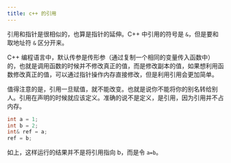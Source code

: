 ```yaml
---
title: c++ 的引用
---
```


引用和指针是很相似的，也算是指针的延伸。C++ 中引用的符号是 `&`，但是要和取地址符 `&` 区分开来。  

C++ 编程语言中，默认传参是传形参（通过复制一个相同的变量传入函数中）的，也就是调用函数的时候并不修改真正的值，而是修改副本的值，如果想利用函数修改真正的值，可以通过指针操作内存直接修改，但是利用引用会更加简单。

值得注意的是，引用一旦赋值，就不能改变。也就是说你不能将你的别名转给别人。引用在声明的时候就应该定义。准确的说不是定义，是引用，因为引用并不占内存。

```c++
int a = 1;
int b = 2;
int& ref = a;
ref = b;
```

如上，这样运行的结果并不是将引用指向 b，而是令 `a=b`。